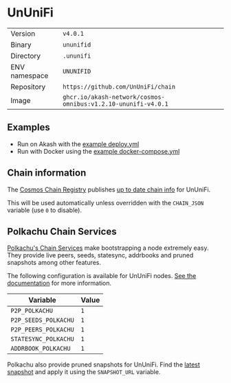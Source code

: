 # UnUniFi

| | |
|---|---|
|Version|`v4.0.1`|
|Binary|`ununifid`|
|Directory|`.ununifi`|
|ENV namespace|`UNUNIFID`|
|Repository|`https://github.com/UnUniFi/chain`|
|Image|`ghcr.io/akash-network/cosmos-omnibus:v1.2.10-ununifi-v4.0.1`|

## Examples

- Run on Akash with the [example deploy.yml](./deploy.yml)
- Run with Docker using the [example docker-compose.yml](./docker-compose.yml)

## Chain information

The [Cosmos Chain Registry](https://github.com/cosmos/chain-registry) publishes [up to date chain info](https://raw.githubusercontent.com/cosmos/chain-registry/master/ununifi/chain.json) for UnUniFi.

This will be used automatically unless overridden with the `CHAIN_JSON` variable (use `0` to disable).

## Polkachu Chain Services

[Polkachu's Chain Services](https://www.polkachu.com/) make bootstrapping a node extremely easy. They provide live peers, seeds, statesync, addrbooks and pruned snapshots among other features.

The following configuration is available for UnUniFi nodes. [See the documentation](../README.md#polkachu-services) for more information.

|Variable|Value|
|---|---|
|`P2P_POLKACHU`|`1`|
|`P2P_SEEDS_POLKACHU`|`1`|
|`P2P_PEERS_POLKACHU`|`1`|
|`STATESYNC_POLKACHU`|`1`|
|`ADDRBOOK_POLKACHU`|`1`|

Polkachu also provide pruned snapshots for UnUniFi. Find the [latest snapshot](https://polkachu.com/tendermint_snapshots/akash) and apply it using the `SNAPSHOT_URL` variable.
